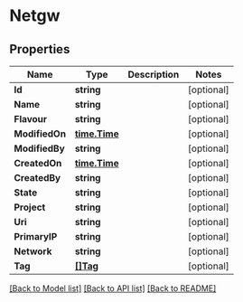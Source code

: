 # Netgw

## Properties

Name | Type | Description | Notes
------------ | ------------- | ------------- | -------------
**Id** | **string** |  | [optional] 
**Name** | **string** |  | [optional] 
**Flavour** | **string** |  | [optional] 
**ModifiedOn** | [**time.Time**](time.Time.md) |  | [optional] 
**ModifiedBy** | **string** |  | [optional] 
**CreatedOn** | [**time.Time**](time.Time.md) |  | [optional] 
**CreatedBy** | **string** |  | [optional] 
**State** | **string** |  | [optional] 
**Project** | **string** |  | [optional] 
**Uri** | **string** |  | [optional] 
**PrimaryIP** | **string** |  | [optional] 
**Network** | **string** |  | [optional] 
**Tag** | [**[]Tag**](tag.md) |  | [optional] 

[[Back to Model list]](../README.md#documentation-for-models) [[Back to API list]](../README.md#documentation-for-api-endpoints) [[Back to README]](../README.md)


